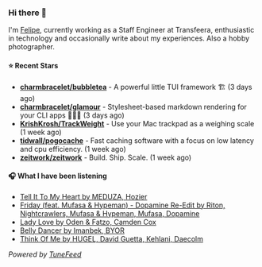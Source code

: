 ### Hi there 👋

I'm [Felipe](https://felipevm.com), currently working as a Staff Engineer at Transfeera, enthusiastic in technology and occasionally write about my experiences. Also a hobby photographer.

#### ⭐ Recent Stars
- **[charmbracelet/bubbletea](https://github.com/charmbracelet/bubbletea)** - A powerful little TUI framework 🏗 (3 days ago)
- **[charmbracelet/glamour](https://github.com/charmbracelet/glamour)** - Stylesheet-based markdown rendering for your CLI apps 💇🏻‍♀️ (3 days ago)
- **[KrishKrosh/TrackWeight](https://github.com/KrishKrosh/TrackWeight)** - Use your Mac trackpad as a weighing scale (1 week ago)
- **[tidwall/pogocache](https://github.com/tidwall/pogocache)** - Fast caching software with a focus on low latency and cpu efficiency. (1 week ago)
- **[zeitwork/zeitwork](https://github.com/zeitwork/zeitwork)** - Build. Ship. Scale. (1 week ago)

#### 🎧 What I have been listening
- [Tell It To My Heart by MEDUZA, Hozier](https://open.spotify.com/track/46nvQpUDsxpS08UTFOeKTA)
- [Friday (feat. Mufasa &amp; Hypeman) - Dopamine Re-Edit by Riton, Nightcrawlers, Mufasa &amp; Hypeman, Mufasa, Dopamine](https://open.spotify.com/track/4cG7HUWYHBV6R6tHn1gxrl)
- [Lady Love by Oden &amp; Fatzo, Camden Cox](https://open.spotify.com/track/4YvoBTTCWFCus0R5pFPN9S)
- [Belly Dancer by Imanbek, BYOR](https://open.spotify.com/track/7fZBQnc0zXwVybgCIrQQil)
- [Think Of Me by HUGEL, David Guetta, Kehlani, Daecolm](https://open.spotify.com/track/3RvkuiK2x5BlSQWYqTYjIS)

_Powered by [TuneFeed](https://tunefeed.app?ref=github.com)_
